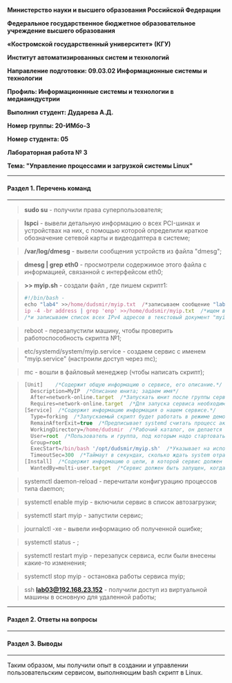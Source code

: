 **Министерство науки и высшего образования Российской Федерации**

**Федеральное государственное бюджетное образовательное учреждение высшего образования**

**«Костромской государственный университет» (КГУ)**

**Институт автоматизированных систем и технологий**

**Направление подготовки: 09.03.02 Информационные системы и технологии**

**Профиль: Информационнные системы и технологии в медиаиндустрии**

**Выполнил студент: Дударева А.Д.**

**Номер группы: 20-ИМбо-3**

**Номер студента: 05**

**Лабораторная работа № 3** 

**Тема: "Управление процессами и загрузкой системы Linux"**

---

#### Раздел 1. Перечень команд

---

> **sudo su** - получили права суперпользователя;

> **lspci** - вывели детальную информацию о всех PCI-шинах и устройствах на них,  с помощью которой определили краткое обозначение сетевой карты и видеодаптера в системе;

> **/var/log/dmesg** - вывели сообщения устройств из файла "dmesg";

> **dmesg | grep eth0** - просмотрели содержимое этого файла с информацией, связанной с интерфейсом eth0;

> **>> myip.sh** - создали файл , где пишем скрипт1:
>  
>  ```javascript
>  #!/bin/bash -   
>  echo "lab4" >>/home/dudsmir/myip.txt  /*записываем сообщение "lab4" в текстовый файл "myip.txt"*/ 
>  ip -4 -br address | grep 'enp' >>/home/dudsmir/myip.txt  /*ищем в файле "enp"*/   
>  /*и записываем список всех IPv4 адресов в текстовый документ "myip.txt";*/
>  ```

> reboot - перезапустили машину, чтобы проверить работоспособность скрипта №1;

> etc/systemd/system/myip.service - создаем сервис с именем "myip.service" (настроили доступ через mc);

> mc - вошли в файловый менеджер (чтобы написать скрипт);

> ```javascript
> [Unit]    /*Содержит общую информацию о сервисе, его описание.*/
>   Description=MyIP  /*Описание юнита; задаем имя*/
>   After=network-online.target  /*Запускать юнит после группы сервисовnetwork-online.target*/
>   Requires=network-online.target  /*Для запуска сервиса необходим запущенный сервис mysql*/
> [Service]  /*Содержит информацию информация о нашем сервисе.*/
>   Type=forking  /*Запускаемый скрипт будет работать в режиме демона*/
>   RemainAfterExit=true  /*Предписывает systemd считать процесс активным после его завершения.*/
>   WorkingDirectory=/home/dudsmir  /*Рабочий каталог, он делается текущим перед запуском стартап команд.*/
>   User=root  /*Пользователь и группа, под которым надо стартовать сервис.*/
>   Group=root  
>   ExecStart=/bin/bash '/opt/dudsmir/myip.sh'  /*Указывает на исполняемый файл нашего сервиса.*/
>   TimeoutSec=300  /*Таймаут в секундах, сколько ждать system отработки старт/стоп команд.*/
> [Install]  /*Содержит информацию о цели, в которой сервис должен стартовать.*/
>   WantedBy=multi-user.target  /*Сервис должен быть запущен, когда будет активирована цель multi–user.target.*/
> ```

> systemctl daemon-reload - перечитали конфигурацию процессов типа daemon;

> systemctl enable myip - включили сервис в список автозагрузки;

> systemctl start myip - запустили сервис;

> journalctl -xe - вывели информацию об полученной ошибке;

> systemctl status - ;

> systemctl restart myip - перезапуск сервиса, если были внесены какие-то изменения;

>  systemctl stop myip - остановка работы сервиса myip;

> ssh **lab03@192.168.23.152** - получили доступ из виртуальной машины в основную для удаленной работы;


---

#### Раздел 2. Ответы на вопросы

---

#### Раздел 3. Выводы

---

Таким образом, мы получили опыт в создании и управлении пользовательским сервисом, выполняющим bash
скрипт в Linux. 
